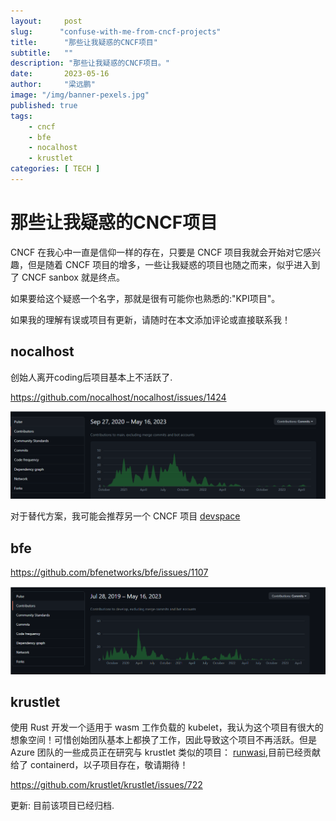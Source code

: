 ```yaml
---
layout:     post 
slug:      "confuse-with-me-from-cncf-projects"
title:      "那些让我疑惑的CNCF项目"
subtitle:   ""
description: "那些让我疑惑的CNCF项目。"
date:       2023-05-16
author:     "梁远鹏"
image: "/img/banner-pexels.jpg"
published: true
tags:
    - cncf
    - bfe
    - nocalhost
    - krustlet
categories: [ TECH ]
---
```


#  那些让我疑惑的CNCF项目

CNCF 在我心中一直是信仰一样的存在，只要是 CNCF 项目我就会开始对它感兴趣，但是随着 CNCF 项目的增多，一些让我疑惑的项目也随之而来，似乎进入到了 CNCF sanbox 就是终点。

如果要给这个疑惑一个名字，那就是很有可能你也熟悉的:"KPI项目"。

如果我的理解有误或项目有更新，请随时在本文添加评论或直接联系我！

## nocalhost 

创始人离开coding后项目基本上不活跃了.

https://github.com/nocalhost/nocalhost/issues/1424

![](/img/blog/cncf/status-nocalhost.png)

对于替代方案，我可能会推荐另一个 CNCF 项目 [devspace](https://www.devspace.sh/)

## bfe

https://github.com/bfenetworks/bfe/issues/1107 

![](/img/blog/cncf/status-bfe.png)


## krustlet

使用 Rust 开发一个适用于 wasm 工作负载的 kubelet，我认为这个项目有很大的想象空间！可惜创始团队基本上都换了工作，因此导致这个项目不再活跃。但是 Azure 团队的一些成员正在研究与 krustlet 类似的项目： [runwasi](https://github.com/containerd/runwasi),目前已经贡献给了 containerd，以子项目存在，敬请期待！

https://github.com/krustlet/krustlet/issues/722

更新: 目前该项目已经归档.
